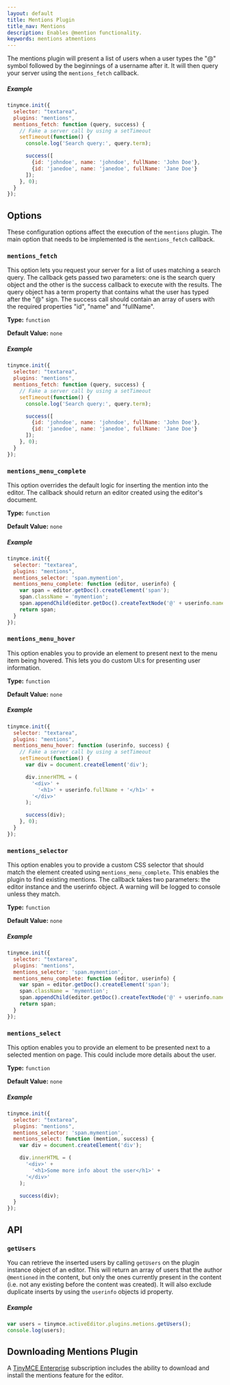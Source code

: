 ```yaml
---
layout: default
title: Mentions Plugin
title_nav: Mentions
description: Enables @mention functionality.
keywords: mentions atmentions
---
```


The mentions plugin will present a list of users when a user types the "@" symbol followed by the beginnings of a username after it. It will then query your server using the `mentions_fetch` callback.

##### Example
```javascript
tinymce.init({
  selector: "textarea",
  plugins: "mentions",
  mentions_fetch: function (query, success) {
    // Fake a server call by using a setTimeout
    setTimeout(function() {
      console.log('Search query:', query.term);

      success([
        {id: 'johndoe', name: 'johndoe', fullName: 'John Doe'},
        {id: 'janedoe', name: 'janedoe', fullName: 'Jane Doe'}
      ]);
    }, 0);
  }
});
```

## Options

These configuration options affect the execution of the `mentions` plugin. The main option that needs to be implemented is the `mentions_fetch` callback.

### `mentions_fetch`

This option lets you request your server for a list of uses matching a search query. The callback gets passed two parameters: one is the search query object and the other is the success callback to execute with the results. The query object has a term property that contains what the user has typed after the "@" sign. The success call should contain an array of users with the required properties "id", "name" and "fullName".

**Type:** `function`

**Default Value:** `none`

##### Example

```js
tinymce.init({
  selector: "textarea",
  plugins: "mentions",
  mentions_fetch: function (query, success) {
    // Fake a server call by using a setTimeout
    setTimeout(function() {
      console.log('Search query:', query.term);

      success([
        {id: 'johndoe', name: 'johndoe', fullName: 'John Doe'},
        {id: 'janedoe', name: 'janedoe', fullName: 'Jane Doe'}
      ]);
    }, 0);
  }
});
```

### `mentions_menu_complete`

This option overrides the default logic for inserting the mention into the editor. The callback should return an editor created using the editor's document.

**Type:** `function`

**Default Value:** `none`

##### Example

```js
tinymce.init({
  selector: "textarea",
  plugins: "mentions",
  mentions_selector: 'span.mymention',
  mentions_menu_complete: function (editor, userinfo) {
    var span = editor.getDoc().createElement('span');
    span.className = 'mymention';
    span.appendChild(editor.getDoc().createTextNode('@' + userinfo.name));
    return span;
  }
});
```

### `mentions_menu_hover`

This option enables you to provide an element to present next to the menu item being hovered. This lets you do custom UI:s for presenting user information.

**Type:** `function`

**Default Value:** `none`

##### Example

```js
tinymce.init({
  selector: "textarea",
  plugins: "mentions",
  mentions_menu_hover: function (userinfo, success) {
    // Fake a server call by using a setTimeout
    setTimeout(function() {
      var div = document.createElement('div');

      div.innerHTML = (
        '<div>' +
          '<h1>' + userinfo.fullName + '</h1>' +
        '</div>'
      );

      success(div);
    }, 0);
  }
});
```

### `mentions_selector`

This option enables you to provide a custom CSS selector that should match the element created using `mentions_menu_complete`. This enables the plugin to find existing mentions. The callback takes two parameters: the editor instance and the userinfo object. A warning will be logged to console unless they match.

**Type:** `function`

**Default Value:** `none`

##### Example

```js
tinymce.init({
  selector: "textarea",
  plugins: "mentions",
  mentions_selector: 'span.mymention',
  mentions_menu_complete: function (editor, userinfo) {
    var span = editor.getDoc().createElement('span');
    span.className = 'mymention';
    span.appendChild(editor.getDoc().createTextNode('@' + userinfo.name));
    return span;
  }
});
```

### `mentions_select`

This option enables you to provide an element to be presented next to a selected mention on page. This could include more details about the user.

**Type:** `function`

**Default Value:** `none`

##### Example

```js
tinymce.init({
  selector: "textarea",
  plugins: "mentions",
  mentions_selector: 'span.mymention',
  mentions_select: function (mention, success) {
    var div = document.createElement('div');

    div.innerHTML = (
      '<div>' +
        '<h1>Some more info about the user</h1>' +
      '</div>'
    );

    success(div);
  }
});
```

## API

### `getUsers`

You can retrieve the inserted users by calling `getUsers` on the plugin instance object of an editor. This will return an array of users that the author `@mentioned` in the content, but only the ones currently present in the content (i.e. not any existing before the content was created). It will also exclude duplicate inserts by using the `userinfo` objects id property.

##### Example

```js
var users = tinymce.activeEditor.plugins.metions.getUsers();
console.log(users);
```

## Downloading Mentions Plugin

A [TinyMCE Enterprise](http://www.tinymce.com/pricing/) subscription includes the ability to download and install the mentions feature for the editor.
